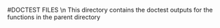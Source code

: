 #DOCTEST FILES \n This directory contains the doctest outputs for the functions in the parent directory
